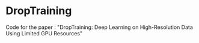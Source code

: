 # DropTraining
Code for the paper : "DropTraining: Deep Learning on High-Resolution Data Using Limited GPU Resources"
